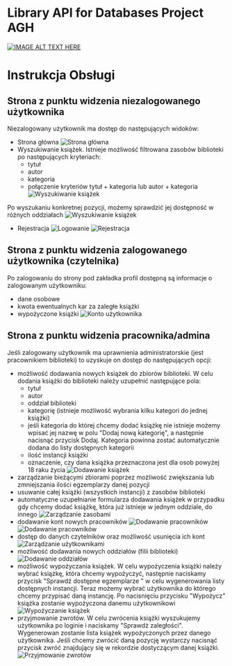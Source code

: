 # Library API for Databases Project AGH

[![IMAGE ALT TEXT HERE](https://img.youtube.com/vi/DHhy2Gk_xik/0.jpg)](https://www.youtube.com/watch?v=dQw4w9WgXcQ)


# Instrukcja Obsługi 

## Strona z punktu widzenia niezalogowanego użytkownika

Niezalogowany użytkownik ma dostęp do następujących widoków:
- Strona główna
![Strona główna](./frontend/images_readme/13.PNG)
- Wyszukiwanie książek. Istnieje możliwość filtrowana zasobów biblioteki po następujących kryteriach:
  - tytuł
  - autor
  - kategoria
  - połączenie kryteriów tytuł + kategoria lub autor + kategoria 
![Wyszukiwanie książek](./frontend/images_readme/1.PNG)

Po wyszukaniu konkretnej pozycji, możemy sprawdzić jej dostępność w różnych oddziałach
![Wyszukiwanie książek](./frontend/images_readme/14.PNG)
- Rejestracja
![Logowanie](./frontend/images_readme/2.PNG)
![Rejestracja](./frontend/images_readme/3.PNG)



## Strona z punktu widzenia zalogowanego użytkownika (czytelnika)

Po zalogowaniu do strony pod zakładka profil dostępną są informacje o zalogowanym użytkowniku:
- dane osobowe
- kwota ewentualnych kar za zaległe książki
- wypożyczone książki
![Konto użytkownika](./frontend/images_readme/12.PNG)



## Strona z punktu widzenia pracownika/admina
Jeśli zalogowany użytkownik ma uprawnienia administratorskie (jest pracownikiem biblioteki) to uzyskuje on dostęp do następujących opcji:
- możliwość dodawania nowych książek do zbiorów biblioteki. W celu dodania książki do biblioteki należy uzupełnić następujące pola:
  - tytuł
  - autor
  - oddział biblioteki
  - kategorię (istnieje możliwość wybrania kilku kategori do jednej książki)
  - jeśli kategoria do której chcemy dodać książkę nie istnieje możemy wpisać jej nazwę w polu "Dodaj nową kategorię", a następnie nacisnąć przycisk Dodaj. Kategoria powinna zostać automatycznie dodana do listy dostępnych kategorii
  - ilość instancji książki
  - oznaczenie, czy dana książka przeznaczona jest dla osob powyżej 18 raku życia
![Dodawanie książek](./frontend/images_readme/4.PNG)
- zarządzanie bieżącymi zbiorami poprzez możliwość zwiększania lub zmniejszania ilości egzemplarzy danej pozycji
- usuwanie całej książki (wszystkich instancji) z zasobów biblioteki
- automatyczne uzupełnianie formularza dodawania książek w przypadku gdy chcemy dodać książkę, która już istnieje w jednym oddziale, do innego
![Zarządzanie zasobami](./frontend/images_readme/5.PNG)
- dodawanie kont nowych pracowników
![Dodawanie pracowników](./frontend/images_readme/6.PNG)
![Dodawanie pracowników](./frontend/images_readme/7.PNG)
- dostęp do danych czytelników oraz możliwość usunięcia ich kont
![Zarządzanie użytkownikami](./frontend/images_readme/8.PNG)
- możliwość dodawania nowych oddziałów (filii biblioteki)
![Dodawanie oddziałów](./frontend/images_readme/9.PNG)
- możliwość wypożyczania książek. W celu wypożyczenia książki należy wybrać książkę, która chcemy wypożyczyć, następnie naciskamy przycisk "Sprawdź dostępne egzemplarze " w celu wygenerowania listy dostępnych instancji. Teraz możemy wybrać użytkownika do którego chcemy przypisać daną instancję. Po nacisnięciu przycisku "Wypożycz" książka zostanie wypożyczona danemu użytkownikowi 
![Wypożyczanie książek](./frontend/images_readme/10.PNG)
- przyjmowanie zwrotów. W celu zwrócenia książki wyszukujemy użytkownika po loginie i naciskamy "Sprawdż zaległości". Wygenerowan zostanie lista książek wypożyczonych przez danego użytkownika. Jeśli chcemy zwrócić daną pozycję wystarczy nacisnąć przycisk zwróć znajdujący się w rekordzie dostyczącym danej książki.
![Przyjmowanie zwrotów](./frontend/images_readme/11.PNG)

